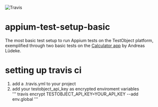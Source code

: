 ![Travis](https://travis-ci.org/testobject/appium-test-setup-basic.svg?branch=master)

# appium-test-setup-basic
The most basic test setup to run Appium tests on the TestObject platform, exemplified through two basic tests on the [Calculator app](https://github.com/aluedeke/calculator) by Andreas Lüdeke.

# setting up travis ci
1. add a .travis.yml to your project  
2. add your testobject_api_key as encrypted enviroment variables  
'''
travis encrypt TESTOBJECT_API_KEY=YOUR_API_KEY --add env.global
'''